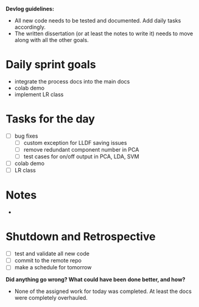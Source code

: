 **Devlog guidelines:**
- All new code needs to be tested and documented. Add daily tasks accordingly.
- The written dissertation (or at least the notes to write it) needs to move along with all the other goals.

# Daily sprint goals

- integrate the process docs into the main docs
- colab demo
- implement LR class

# Tasks for the day

- [ ] bug fixes
	- [ ] custom exception for LLDF saving issues
	- [ ] remove redundant component number in PCA
	- [ ] test cases for on/off output in PCA, LDA, SVM
- [ ] colab demo
- [ ] LR class

# Notes

- 

# Shutdown and Retrospective

- [ ] test and validate all new code
- [ ] commit to the remote repo
- [ ] make a schedule for tomorrow

**Did anything go wrong? What could have been done better, and how?**
- None of the assigned work for today was completed. At least the docs were completely overhauled.